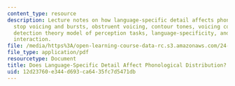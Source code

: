 ```yaml
---
content_type: resource
description: Lecture notes on how language-specific detail affects phonological distribution,
  stop voicing and bursts, obstruent voicing, contour tones, voicing contrasts, he
  detection theory model of perception tasks, language-specificity, and phonetics-phonology
  interaction.
file: /media/https%3A/open-learning-course-data-rc.s3.amazonaws.com/24-964-topics-in-phonology-phonetic-realization-fall-2006/12d23760e344d693ca6435fc7d5471db_MIT24_964F06_lec04.pdf
file_type: application/pdf
resourcetype: Document
title: Does Language-Specific Detail Affect Phonological Distribution?
uid: 12d23760-e344-d693-ca64-35fc7d5471db
---
```

